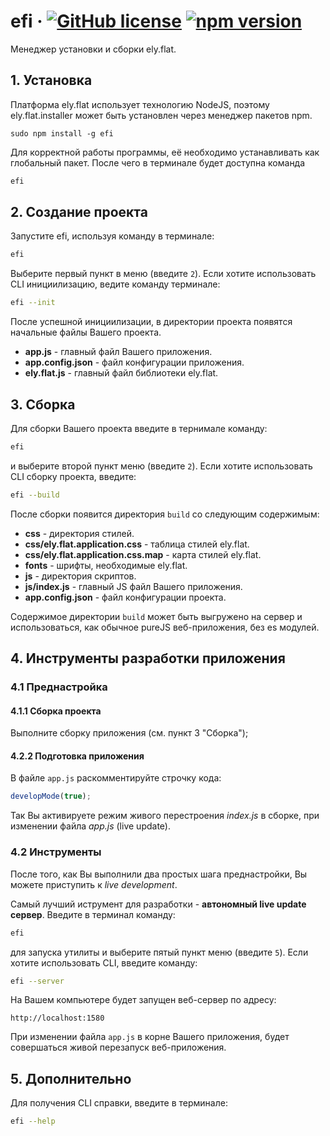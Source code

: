 # efi &middot; [![GitHub license](https://img.shields.io/badge/license-Apache_2.0-green.svg)](https://github.com/DiegoLing33/efi/blob/master/LICENSE) [![npm version](https://img.shields.io/npm/v/efi.svg?style=flat)](https://www.npmjs.com/package/efi)
Менеджер установки и сборки ely.flat.

## 1. Установка
Платформа ely.flat использует технологию NodeJS, поэтому ely.flat.installer может быть установлен через менеджер
пакетов npm.
```
sudo npm install -g efi 
```

Для корректной работы программы, её необходимо устанавливать как глобальный пакет. После чего в терминале будет доступна
команда
```bash
efi
```

## 2. Создание проекта   

Запустите efi, используя команду в терминале:
```bash
efi
```
Выберите первый пункт в меню (введите `2`).
Если хотите использовать CLI инициилизацию, ведите команду терминале:
```bash
efi --init
```
После успешной инициилизации, в директории проекта появятся начальные файлы Вашего проекта.

- **app.js** - главный файл Вашего приложения.
- **app.config.json** - файл конфигурации приложения.
- **ely.flat.js** - главный файл библиотеки ely.flat.

## 3. Сборка
Для сборки Вашего проекта введите в тернимале команду:
```bash
efi
```
и выберите второй пункт меню (введите `2`). Если хотите
использовать CLI сборку проекта, введите:
```bash
efi --build
```

После сборки появится директория `build` со следующим содержимым:
- **css** - директория стилей.
- **css/ely.flat.application.css** - таблица стилей ely.flat.
- **css/ely.flat.application.css.map** - карта стилей ely.flat.
- **fonts** - шрифты, необходимые ely.flat.
- **js** - директория скриптов.
- **js/index.js** - главный JS файл Вашего приложения.
- **app.config.json** - файл конфигурации проекта.

Содержимое директории `build` может быть выгружено на сервер и использоваться, как обычное pureJS веб-приложения, без es модулей.


## 4. Инструменты разработки приложения

### 4.1 Преднастройка
#### 4.1.1 Сборка проекта
Выполните сборку приложения (см. пункт 3 "Сборка");
#### 4.2.2 Подготовка приложения 
В файле `app.js` раскомментируйте строчку кода:
```javascript
developMode(true);
``` 
Так Вы активируете режим живого перестроения *index.js* в сборке, при изменении файла *app.js* (live update). 

### 4.2 Инструменты
 
После того, как Вы выполнили два простых шага преднастройки, Вы можете приступить к *live development*.

Самый лучший иструмент для разработки - **автономный live update сервер**. Введите в терминал команду:
```bash
efi
```
для запуска утилиты и выберите пятый пункт меню (введите `5`).
Если хотите использовать CLI, введите команду:
```bash
efi --server
```

На Вашем компьютере будет запущен веб-сервер по адресу:

```url
http://localhost:1580
```

При изменении файла `app.js` в корне Вашего приложения, будет совершаться живой перезапуск веб-приложения.

## 5. Дополнительно
Для получения CLI справки, введите в терминале:
```bash
efi --help
```





